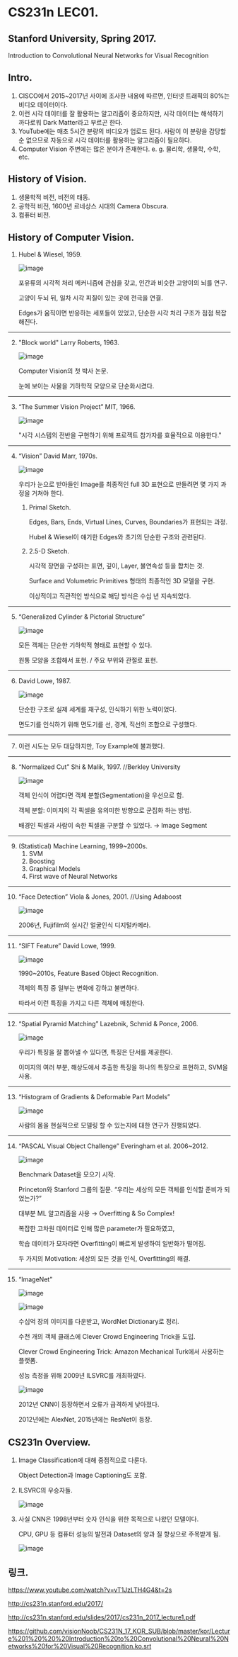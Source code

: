 # CS231n LEC01.
## Stanford University, Spring 2017.
Introduction to Convolutional Neural Networks for Visual Recognition
## Intro.
  1. CISCO에서 2015~2017년 사이에 조사한 내용에 따르면, 인터넷 트래픽의 80%는 비디오 데이터이다.
  2. 이런 시각 데이터를 잘 활용하는 알고리즘이 중요하지만, 시각 데이터는 해석하기 까다로워 Dark Matter라고 부르곤 한다.
  3. YouTube에는 매초 5시간 분량의 비디오가 업로드 된다. 사람이 이 분량을 감당할 순 없으므로 자동으로 시각 데이터를 활용하는 알고리즘이 필요하다.
  4. Computer Vision 주변에는 많은 분야가 존재한다. e. g. 물리학, 생물학, 수학, etc.

## History of Vision.
  1. 생물학적 비전, 비전의 태동.
  2. 공학적 비전, 1600년 르네상스 시대의 Camera Obscura.
  3. 컴퓨터 비전.

## History of Computer Vision.
  1. Hubel & Wiesel, 1959.
  
     ![image](https://user-images.githubusercontent.com/66259854/95469859-0e658280-09bb-11eb-8175-69eb7ff4e0c4.png)
     
     포유류의 시각적 처리 메커니즘에 관심을 갖고, 인간과 비슷한 고양이의 뇌를 연구.
     
     고양이 두뇌 뒤, 일차 시각 피질이 있는 곳에 전극을 연결.
     
     Edges가 움직이면 반응하는 세포들이 있었고, 단순한 시각 처리 구조가 점점 복잡해진다.

* * *

  2. "Block world" Larry Roberts, 1963.
  
     ![image](https://user-images.githubusercontent.com/66259854/95469862-10c7dc80-09bb-11eb-9c59-412991ead64d.png)
     
     Computer Vision의 첫 박사 논문.
     
     눈에 보이는 사물을 기하학적 모양으로 단순화시켰다.

* * *

  3. “The Summer Vision Project” MIT, 1966.
  
     ![image](https://user-images.githubusercontent.com/66259854/95469869-132a3680-09bb-11eb-8e21-df259699c237.png)
     
     "시각 시스템의 전반을 구현하기 위해 프로젝트 참가자를 효율적으로 이용한다."

* * *

  4. “Vision” David Marr, 1970s.
     
     ![image](https://user-images.githubusercontent.com/66259854/95469881-145b6380-09bb-11eb-8d47-0d6429529268.png)

     우리가 눈으로 받아들인 Image를 최종적인 full 3D 표현으로 만들려면 몇 가지 과정을 거쳐야 한다.

     1)	Primal Sketch.
     
        Edges, Bars, Ends, Virtual Lines, Curves, Boundaries가 표현되는 과정.
        
        Hubel & Wiesel이 얘기한 Edges와 초기의 단순한 구조와 관련된다.
        
     2) 2.5-D Sketch.
     
        시각적 장면을 구성하는 표면, 깊이, Layer, 불연속성 등을 합치는 것.
        
        Surface and Volumetric Primitives 형태의 최종적인 3D 모델을 구현.
        
        이상적이고 직관적인 방식으로 해당 방식은 수십 년 지속되었다.

* * *

  5. “Generalized Cylinder & Pictorial Structure”

     ![image](https://user-images.githubusercontent.com/66259854/95469886-16bdbd80-09bb-11eb-90cb-db234f886669.png)
     
     모든 객체는 단순한 기하학적 형태로 표현할 수 있다.
     
     원통 모양을 조합해서 표현. / 주요 부위와 관절로 표현.
 
 * * *
 
  6. David Lowe, 1987.
 
     ![image](https://user-images.githubusercontent.com/66259854/95469895-19b8ae00-09bb-11eb-80d1-60b1a5c24390.png)
     
     단순한 구조로 실제 세계를 재구성, 인식하기 위한 노력이었다.
     
     면도기를 인식하기 위해 면도기를 선, 경계, 직선의 조합으로 구성했다.

* * *

  7. 이런 시도는 모두 대담하지만, Toy Example에 불과했다.

* * *

  8. “Normalized Cut” Shi & Malik, 1997. //Berkley University
  
     ![image](https://user-images.githubusercontent.com/66259854/95469899-1c1b0800-09bb-11eb-980c-71df5dec6eaa.png)

     객체 인식이 어렵다면 객체 분할(Segmentation)을 우선으로 함.
     
     객체 분할: 이미지의 각 픽셀을 유의미한 방향으로 군집화 하는 방법.
     
     배경인 픽셀과 사람이 속한 픽셀을 구분할 수 있었다. → Image Segment

* * *

  9. (Statistical) Machine Learning, 1999~2000s.
     1) SVM
     2)	Boosting
     3)	Graphical Models
     4)	First wave of Neural Networks

* * *

  10. “Face Detection” Viola & Jones, 2001. //Using Adaboost

      ![image](https://user-images.githubusercontent.com/66259854/95469916-1f15f880-09bb-11eb-9b62-4c42019c8573.png)

      2006년, Fujifilm의 실시간 얼굴인식 디지털카메라.
 
 * * *
 
  11. “SIFT Feature” David Lowe, 1999.
 
      ![image](https://user-images.githubusercontent.com/66259854/95469923-21785280-09bb-11eb-8d6d-cf549cf9fadc.png)

      1990~2010s, Feature Based Object Recognition.
      
      객체의 특징 중 일부는 변화에 강하고 불변하다.
      
      따라서 이런 특징을 가지고 다른 객체에 매칭한다.

* * *

  12. “Spatial Pyramid Matching” Lazebnik, Schmid & Ponce, 2006.
 
      ![image](https://user-images.githubusercontent.com/66259854/95469931-23daac80-09bb-11eb-95e1-2e2d214062b2.png)
      
      우리가 특징을 잘 뽑아낼 수 있다면, 특징은 단서를 제공한다.
      
      이미지의 여러 부분, 해상도에서 추출한 특징을 하나의 특징으로 표현하고, SVM을 사용.

* * *

  13. “Histogram of Gradients & Deformable Part Models”
 
      ![image](https://user-images.githubusercontent.com/66259854/95469940-263d0680-09bb-11eb-8152-a7461f5aaf9e.png)
      
      사람의 몸을 현실적으로 모델링 할 수 있는지에 대한 연구가 진행되었다.

* * *

  14. “PASCAL Visual Object Challenge” Everingham et al. 2006~2012.
      
      ![image](https://user-images.githubusercontent.com/66259854/95469945-289f6080-09bb-11eb-8d54-a1c9c631c516.png)

      Benchmark Dataset을 모으기 시작.
      
      Princeton와 Stanford 그룹의 질문. “우리는 세상의 모든 객체를 인식할 준비가 되었는가?”
      
      대부분 ML 알고리즘을 사용 → Overfitting & So Complex!
      
      복잡한 고차원 데이터로 인해 많은 parameter가 필요하였고,
      
      학습 데이터가 모자라면 Overfitting이 빠르게 발생하여 일반화가 떨어짐.
      
      두 가지의 Motivation: 세상의 모든 것을 인식, Overfitting의 해결.

* * *

  15. “ImageNet”
      
      ![image](https://user-images.githubusercontent.com/66259854/95469956-2b01ba80-09bb-11eb-9a3c-15a93ba35936.png)
      
      ![image](https://user-images.githubusercontent.com/66259854/95469964-2d641480-09bb-11eb-8411-4c16a928831a.png)

      수십억 장의 이미지를 다운받고, WordNet Dictionary로 정리.
      
      수천 개의 객체 클래스에 Clever Crowd Engineering Trick을 도입.
      
      Clever Crowd Engineering Trick: Amazon Mechanical Turk에서 사용하는 플랫폼.
      
      성능 측정을 위해 2009년 ILSVRC를 개최하였다.

      ![image](https://user-images.githubusercontent.com/66259854/95469994-39e86d00-09bb-11eb-9660-bb8b8e97abc9.png)

      2012년 CNN이 등장하면서 오류가 급격하게 낮아졌다.
      
      2012년에는 AlexNet, 2015년에는 ResNet이 등장.
 
## CS231n Overview.
  1. Image Classification에 대해 중점적으로 다룬다.
     
     Object Detection과 Image Captioning도 포함.

  2. ILSVRC의 우승자들.
     
     ![image](https://user-images.githubusercontent.com/66259854/95470015-3e148a80-09bb-11eb-9428-1b1badaebacc.png)

  3. 사실 CNN은 1998년부터 숫자 인식을 위한 목적으로 나왔던 모델이다.
     
     CPU, GPU 등 컴퓨터 성능의 발전과 Dataset의 양과 질 향상으로 주목받게 됨.
     
     ![image](https://user-images.githubusercontent.com/66259854/95470021-3fde4e00-09bb-11eb-9a25-f48ed5282814.png)

## 링크.
https://www.youtube.com/watch?v=vT1JzLTH4G4&t=2s

http://cs231n.stanford.edu/2017/

http://cs231n.stanford.edu/slides/2017/cs231n_2017_lecture1.pdf

https://github.com/visionNoob/CS231N_17_KOR_SUB/blob/master/kor/Lecture%201%20%20%20Introduction%20to%20Convolutional%20Neural%20Networks%20for%20Visual%20Recognition.ko.srt
